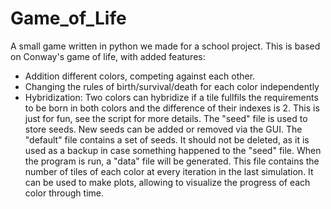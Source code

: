 # Game_of_Life
A small game written in python we made for a school project.
This is based on Conway's game of life, with added features:
- Addition different colors, competing against each other.
- Changing the rules of birth/survival/death for each color independently
- Hybridization: Two colors can hybridize if a tile fullfils the requirements to be born in both colors and the difference of their indexes is 2. This is just for fun, see the script for more details.
The "seed" file is used to store seeds. New seeds can be added or removed via the GUI.
The "default" file contains a set of seeds. It should not be deleted, as it is used as a backup in case something happened to the "seed" file.
When the program is run, a "data" file will be generated. This file contains the number of tiles of each color at every iteration in the last simulation. It can be used to make plots, allowing to visualize the progress of each color through time.

